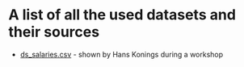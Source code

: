 # A list of all the used datasets and their sources

- [ds_salaries.csv](https://www.kaggle.com/datasets/ruchi798/data-science-job-salaries) - shown by Hans Konings during a workshop